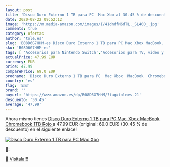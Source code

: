 ```yaml
---
layout: post
title: 'Disco Duro Externo 1 TB para PC  Mac Xbo al 30.45 % de descuento'
date: 2020-08-22 09:52:12
image: 'https://m.media-amazon.com/images/I/41dndfM6dTL._SL400_.jpg'
comments: true
category: ofertas
author: 'tole.es'
slug: 'B08D6G7HHM-es Disco Duro Externo 1 TB para PC Mac Xbox MacBook...'
sku: 'B08D6G7HHM-es'
tags: [ 'Accesorios para Nintendo Switch','Accesorios para TV, vídeo y home cinema','Almacenamiento de datos','Almacenamiento de datos externo','Conversores de vídeo','Electrónica','Hardware y juegos para Nintendo Switch','Informática','Memoria para Nintendo Switch','TV, vídeo y home cinema','Tarjetas de memoria','Tarjetas microSD','Videojuegos','xbox', ]
actualPrice: 47.99 EUR
currency: EUR
price: 47.99
comparePrice: 69.0 EUR
prodname: 'Disco Duro Externo 1 TB para PC  Mac Xbox  MacBook  Chromebook  1TB Rojo '
country: 'es'
flag: '🇪🇸'
brand: ''
buyurl: 'https://www.amazon.es/dp/B08D6G7HHM/?tag=tolees-21'
descuento: '30.45'
average: '47.99'
---
```


Ahora mismo tienes [Disco Duro Externo 1 TB para PC  Mac Xbox  MacBook  Chromebook  1TB Rojo ](https://www.amazon.es/dp/B08D6G7HHM/?tag=tolees-21) a 47.99 EUR (original: 69.0 EUR) (30.45 %  de descuento) en el siguiente enlace!

[![Disco Duro Externo 1 TB para PC  Mac Xbo](https://m.media-amazon.com/images/I/41dndfM6dTL._SL400_.jpg)](https://www.amazon.es/dp/B08D6G7HHM/?tag=tolees-21)

🔎:


[🛒 Visítala!!!](https://www.amazon.es/dp/B08D6G7HHM/?tag=tolees-21)
